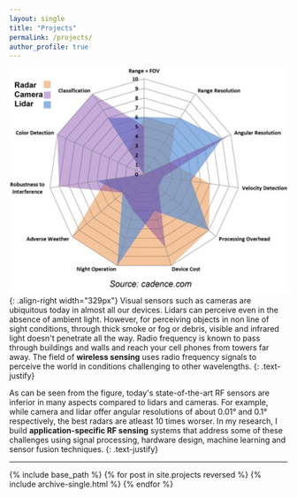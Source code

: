 ```yaml
---
layout: single
title: "Projects"
permalink: /projects/
author_profile: true
---
```


 ![image-center](/images/research.png){: .align-right width="329px"} Visual sensors such as cameras are ubiquitous today in almost all our devices. Lidars can perceive even in the absence of ambient light. However, for perceiving objects in non line of sight conditions, through thick smoke or fog or debris, visible and infrared light doesn't penetrate all the way. Radio frequency is known to pass through buildings and walls and reach your cell phones from towers far away. The field of **wireless sensing** uses radio frequency signals to perceive the world in conditions challenging to other wavelengths. 
{: .text-justify}

 As can be seen from the figure, today's state-of-the-art RF sensors are inferior in many aspects compared to lidars and cameras. For example, while camera and lidar offer angular resolutions of about 0.01&deg; and 0.1&deg; respectively, the best radars are atleast 10 times worser. In my research, I build **application-specific RF sensing** systems that address some of these challenges using signal processing, hardware design, machine learning and sensor fusion techniques. 
 {: .text-justify}

---

{% include base_path %}
{% for post in site.projects reversed %}
      {% include archive-single.html %}
{% endfor %}